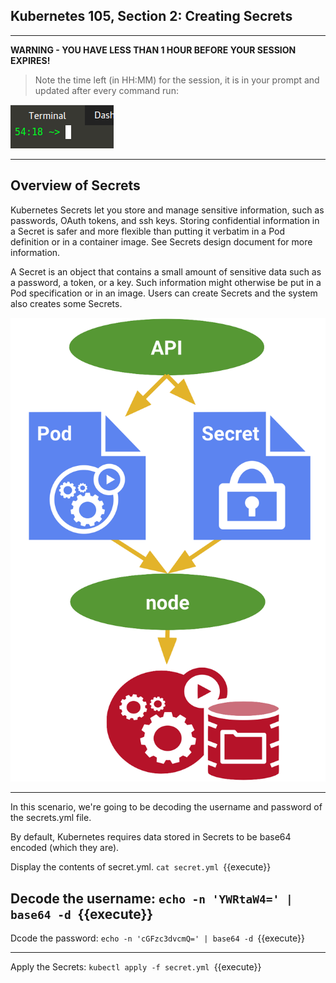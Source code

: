 ## Kubernetes 105, Section 2: Creating Secrets 

---

**WARNING - YOU HAVE LESS THAN 1 HOUR BEFORE YOUR SESSION EXPIRES!**

>Note the time left (in HH:MM) for the session, it is in your prompt and updated after every command run:

![Terminal Time Remaining](./assets/term-expire.png)

---

## Overview of Secrets 

Kubernetes Secrets let you store and manage sensitive information, such as passwords, OAuth tokens, and ssh keys. Storing confidential information in a Secret is safer and more flexible than putting it verbatim in a Pod definition or in a container image. See Secrets design document for more information.

A Secret is an object that contains a small amount of sensitive data such as a password, a token, or a key. Such information might otherwise be put in a Pod specification or in an image. Users can create Secrets and the system also creates some Secrets.

![Kubernetes Secrets Diagram](./assets/K8's-Secrets.png)

---

In this scenario, we're going to be decoding the username and password of the secrets.yml file. 

By default, Kubernetes requires data stored in Secrets to be base64 encoded (which they are). 


Display the contents of secret.yml. 
`cat secret.yml
`{{execute}}


Decode the username:
`echo -n 'YWRtaW4=' | base64 -d
`{{execute}}
---

Dcode the password:
`echo -n 'cGFzc3dvcmQ=' | base64 -d
`{{execute}}

---

Apply the Secrets:
`kubectl apply -f secret.yml
`{{execute}}
